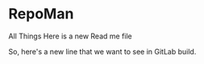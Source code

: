 # RepoMan
All Things
Here is a new Read me file

So, here's a new line that we want to see in GitLab build.
